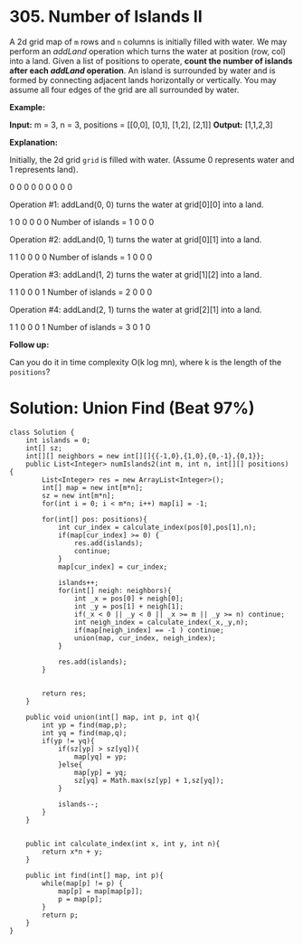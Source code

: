 # 305. Number of Islands II
A 2d grid map of  `m`  rows and  `n`  columns is initially filled with water. We may perform an  _addLand_  operation which turns the water at position (row, col) into a land. Given a list of positions to operate,  **count the number of islands after each  _addLand_  operation**. An island is surrounded by water and is formed by connecting adjacent lands horizontally or vertically. You may assume all four edges of the grid are all surrounded by water.

**Example:**

**Input:** m = 3, n = 3, positions = [[0,0], [0,1], [1,2], [2,1]]
**Output:** [1,1,2,3]

**Explanation:**

Initially, the 2d grid  `grid`  is filled with water. (Assume 0 represents water and 1 represents land).

0 0 0
0 0 0
0 0 0

Operation #1: addLand(0, 0) turns the water at grid[0][0] into a land.

1 0 0
0 0 0   Number of islands = 1
0 0 0

Operation #2: addLand(0, 1) turns the water at grid[0][1] into a land.

1 1 0
0 0 0   Number of islands = 1
0 0 0

Operation #3: addLand(1, 2) turns the water at grid[1][2] into a land.

1 1 0
0 0 1   Number of islands = 2
0 0 0

Operation #4: addLand(2, 1) turns the water at grid[2][1] into a land.

1 1 0
0 0 1   Number of islands = 3
0 1 0

**Follow up:**

Can you do it in time complexity O(k log mn), where k is the length of the  `positions`?


# Solution: Union Find (Beat 97%)
```
class Solution {
    int islands = 0;
    int[] sz;
    int[][] neighbors = new int[][]{{-1,0},{1,0},{0,-1},{0,1}};
    public List<Integer> numIslands2(int m, int n, int[][] positions) {
        List<Integer> res = new ArrayList<Integer>();
        int[] map = new int[m*n];
        sz = new int[m*n];
        for(int i = 0; i < m*n; i++) map[i] = -1;
        
        for(int[] pos: positions){
            int cur_index = calculate_index(pos[0],pos[1],n);
            if(map[cur_index] >= 0) {
                res.add(islands);
                continue;
            }
            map[cur_index] = cur_index;
            
            islands++;
            for(int[] neigh: neighbors){
                int _x = pos[0] + neigh[0];
                int _y = pos[1] + neigh[1];
                if(_x < 0 || _y < 0 || _x >= m || _y >= n) continue;
                int neigh_index = calculate_index(_x,_y,n);
                if(map[neigh_index] == -1 ) continue;
                union(map, cur_index, neigh_index);
            }
            
            res.add(islands);
        }
        
        
        return res;
    }
    
    public void union(int[] map, int p, int q){
        int yp = find(map,p);
        int yq = find(map,q);
        if(yp != yq){
            if(sz[yp] > sz[yq]){
                map[yq] = yp;
            }else{
                map[yp] = yq;
                sz[yq] = Math.max(sz[yp] + 1,sz[yq]);
            }
            
            islands--;
        }
    }
    
    
    public int calculate_index(int x, int y, int n){
        return x*n + y;
    }
    
    public int find(int[] map, int p){
        while(map[p] != p) {
            map[p] = map[map[p]];
            p = map[p];
        }
        return p;
    }
}
```
